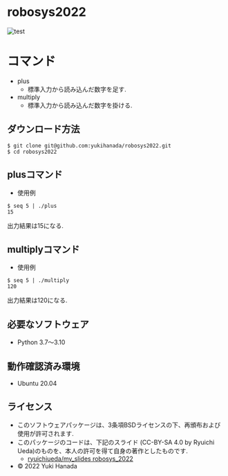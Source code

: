 # robosys2022
![test](https://github.com/yukihanada/robosys2022/actions/workflows/test.yml/badge.svg)
# コマンド
* plus
  * 標準入力から読み込んだ数字を足す.
* multiply
  * 標準入力から読み込んだ数字を掛ける.

## ダウンロード方法
```
$ git clone git@github.com:yukihanada/robosys2022.git
$ cd robosys2022
```

## plusコマンド
* 使用例
```
$ seq 5 | ./plus
15
```
出力結果は15になる.

## multiplyコマンド
* 使用例
```
$ seq 5 | ./multiply
120
```
出力結果は120になる.

## 必要なソフトウェア
* Python 3.7～3.10

## 動作確認済み環境
* Ubuntu 20.04

## ライセンス
* このソフトウェアパッケージは、3条項BSDライセンスの下、再頒布および使用が許可されます.
* このパッケージのコードは、下記のスライド (CC-BY-SA 4.0 by Ryuichi Ueda)のものを、本人の許可を得て自身の著作としたものです.
  * [ryuichiueda/my_slides robosys_2022](https://github.com/ryuichiueda/my_slides/tree/master/robosys_2022)
* © 2022 Yuki Hanada
